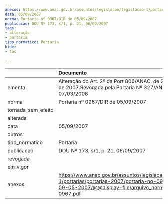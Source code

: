 ```yaml
---
anexos: https://www.anac.gov.br/assuntos/legislacao/legislacao-1/portarias/portarias-2007/portaria-no-0967-dir-de-09-05-2007/@@display-file/arquivo_norma/PA2007-0967.pdf
data: 05/09/2007
norma: Portaria nº 0967/DIR de 05/09/2007
publicacao: DOU Nº 173, s/1, p. 21, 06/09/2007
tags:
- alteração
- portaria
tipo_normatico: Portaria
hide: 
- toc 
 
---
```


|                    | Documento                                                                                                                                                         |
|:-------------------|:------------------------------------------------------------------------------------------------------------------------------------------------------------------|
| ementa             | Alteração do Art. 2º da Port 806/ANAC, de 24 de julho de 2007.Revogada pela Portaria Nº 327/ANAC, 07/03/2008                                                      |
| norma              | Portaria nº 0967/DIR de 05/09/2007                                                                                                                                |
| tornada_sem_efeito |                                                                                                                                                                   |
| alterada           |                                                                                                                                                                   |
| data               | 05/09/2007                                                                                                                                                        |
| outros             |                                                                                                                                                                   |
| tipo_normatico     | Portaria                                                                                                                                                          |
| publicacao         | DOU Nº 173, s/1, p. 21, 06/09/2007                                                                                                                                |
| revogada           |                                                                                                                                                                   |
| em_vigor           |                                                                                                                                                                   |
| anexos             | https://www.anac.gov.br/assuntos/legislacao/legislacao-1/portarias/portarias-2007/portaria-no-0967-dir-de-09-05-2007/@@display-file/arquivo_norma/PA2007-0967.pdf |